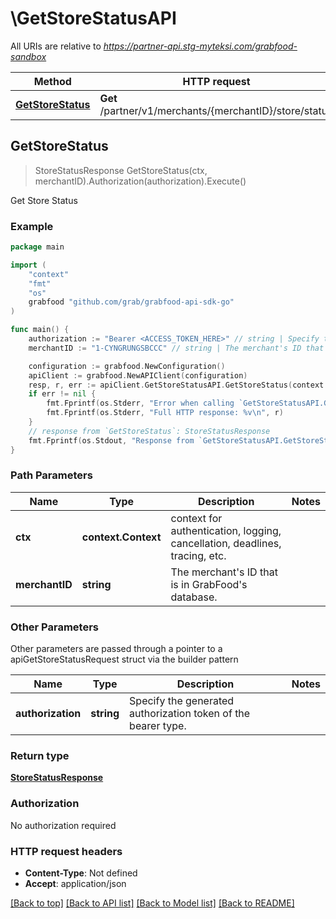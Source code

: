 # \GetStoreStatusAPI

All URIs are relative to *https://partner-api.stg-myteksi.com/grabfood-sandbox*

Method | HTTP request | Description
------------- | ------------- | -------------
[**GetStoreStatus**](GetStoreStatusAPI.md#GetStoreStatus) | **Get** /partner/v1/merchants/{merchantID}/store/status | Get Store Status



## GetStoreStatus

> StoreStatusResponse GetStoreStatus(ctx, merchantID).Authorization(authorization).Execute()

Get Store Status

### Example

```go
package main

import (
	"context"
	"fmt"
	"os"
	grabfood "github.com/grab/grabfood-api-sdk-go"
)

func main() {
	authorization := "Bearer <ACCESS_TOKEN_HERE>" // string | Specify the generated authorization token of the bearer type.
	merchantID := "1-CYNGRUNGSBCCC" // string | The merchant's ID that is in GrabFood's database.

	configuration := grabfood.NewConfiguration()
	apiClient := grabfood.NewAPIClient(configuration)
	resp, r, err := apiClient.GetStoreStatusAPI.GetStoreStatus(context.Background(), merchantID).Authorization(authorization).Execute()
	if err != nil {
		fmt.Fprintf(os.Stderr, "Error when calling `GetStoreStatusAPI.GetStoreStatus``: %v\n", err)
		fmt.Fprintf(os.Stderr, "Full HTTP response: %v\n", r)
	}
	// response from `GetStoreStatus`: StoreStatusResponse
	fmt.Fprintf(os.Stdout, "Response from `GetStoreStatusAPI.GetStoreStatus`: %v\n", resp)
}
```

### Path Parameters


Name | Type | Description  | Notes
------------- | ------------- | ------------- | -------------
**ctx** | **context.Context** | context for authentication, logging, cancellation, deadlines, tracing, etc.
**merchantID** | **string** | The merchant&#39;s ID that is in GrabFood&#39;s database. | 

### Other Parameters

Other parameters are passed through a pointer to a apiGetStoreStatusRequest struct via the builder pattern


Name | Type | Description  | Notes
------------- | ------------- | ------------- | -------------
 **authorization** | **string** | Specify the generated authorization token of the bearer type. | 


### Return type

[**StoreStatusResponse**](StoreStatusResponse.md)

### Authorization

No authorization required

### HTTP request headers

- **Content-Type**: Not defined
- **Accept**: application/json

[[Back to top]](#) [[Back to API list]](../README.md#documentation-for-api-endpoints)
[[Back to Model list]](../README.md#documentation-for-models)
[[Back to README]](../README.md)

